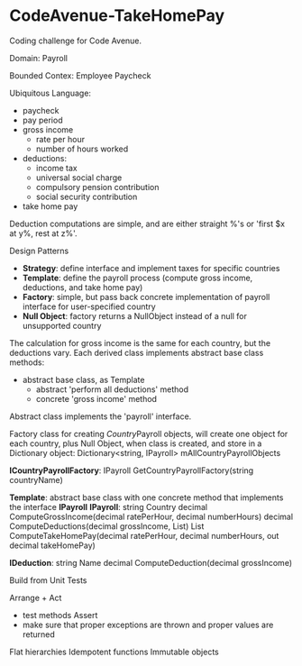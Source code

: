 # CodeAvenue-TakeHomePay
Coding challenge for Code Avenue.

Domain:
Payroll

Bounded Contex:
Employee Paycheck

Ubiquitous Language:
+ paycheck
+ pay period
+ gross income
	+ rate per hour
	+ number of hours worked
+ deductions:
	+ income tax
	+ universal social charge
	+ compulsory pension contribution
	+ social security contribution
+ take home pay


Deduction computations are simple, and are either straight %'s or 'first $x at y%, rest at z%'.

Design Patterns
+ **Strategy**: define interface and implement taxes for specific countries
+ **Template**: define the payroll process (compute gross income, deductions, and take home pay)
+ **Factory**: simple, but pass back concrete implementation of payroll interface for user-specified country
+ **Null Object**: factory returns a NullObject instead of a null for unsupported country


The calculation for gross income is the same for each country, but the deductions vary.  Each derived class implements abstract base class methods: 
+ abstract base class, as Template
	+ abstract 'perform all deductions' method
	+ concrete 'gross income' method

Abstract class implements the 'payroll' interface.


Factory class for creating *Country*Payroll objects, will create one object for each country, plus Null Object, when class is created, and store in a Dictionary object: 
Dictionary<string, IPayroll> mAllCountryPayrollObjects

**ICountryPayrollFactory**:
	IPayroll GetCountryPayrollFactory(string countryName)

**Template**: abstract base class with one concrete method that implements the interface **IPayroll**
**IPayroll**:
	string Country
	decimal ComputeGrossIncome(decimal ratePerHour, decimal numberHours)
	decimal ComputeDeductions(decimal grossIncome, List<IDeduction>)
	List<string> ComputeTakeHomePay(decimal ratePerHour, decimal numberHours, out decimal takeHomePay)
	
**IDeduction**:
	string Name
	decimal ComputeDeduction(decimal grossIncome)


Build from Unit Tests

Arrange
+ 
Act
+ test methods
Assert
+ make sure that proper exceptions are thrown and proper values are returned

Flat hierarchies
Idempotent functions
Immutable objects
